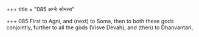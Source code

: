 +++
title = "085 अग्नेः सोमस्य"

+++
085	First to Agni, and (next) to Soma, then to both these gods conjointly, further to all the gods (Visve Devah), and (then) to Dhanvantari,